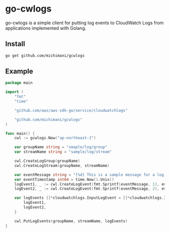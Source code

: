go-cwlogs
===

go-cwlogs is a simple client for putting log events to CloudWatch Logs from applications implemented with Golang.

## Install

```bash
go get github.com/michimani/gcwlogs
```

## Example

```go
package main

import (
	"fmt"
	"time"

	"github.com/aws/aws-sdk-go/service/cloudwatchlogs"

	"github.com/michimani/gcwlogs"
)

func main() {
	cwl := gcwlogs.New("ap-northeast-1")

	var groupName string = "smaple/log/group"
	var streamName string = "sample/log/stream"

	cwl.CreateLogGroup(groupName)
	cwl.CreateLogStream(groupName, streamName)

	var eventMessage string = "[%d] This is a sample message for a log event."
	var eventTimestamp int64 = time.Now().Unix()
	logEvent1, _ := cwl.CreateLogEvent(fmt.Sprintf(eventMessage, 1), eventTimestamp)
	logEvent2, _ := cwl.CreateLogEvent(fmt.Sprintf(eventMessage, 2), eventTimestamp)

	var logEvents []*cloudwatchlogs.InputLogEvent = []*cloudwatchlogs.InputLogEvent{
		logEvent1,
		logEvent2,
	}

	cwl.PutLogEvents(groupName, streamName, logEvents)
}
```